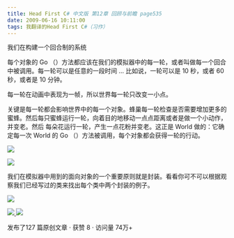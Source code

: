 ```yaml
---
title: Head First C# 中文版 第12章 回顾与前瞻 page535
date: 2009-06-16 10:11:00
tags: 我翻译的Head First C#（习作）
---
```

我们在构建一个回合制的系统

  

每个对象的  Go  （）方法都应该在我们的模拟器中的每一轮，或者叫做每一个回合中被调用。每一轮可以是任意的一段时间  ...  比如说，一轮可以是  10
秒，或者  60  秒，或者是  10  分钟。

  

每一轮在动画中表现为一帧，所以世界每一轮只改变一小点。

  

关键是每一轮都会影响世界中的每一个对象。蜂巢每一轮检查是否需要增加更多的蜜蜂。然后每只蜜蜂运行一轮，向着目的地移动一点点距离或者是做一个小动作，并变老。然后
每朵花运行一轮，产生一点花粉并变老。这正是  World  做的：它确定每一次  World  的  Go  （）方法被调用，每个对象都会获得一轮的行动。

  

![](https://p-blog.csdn.net/images/p_blog_csdn_net/cuipengfei1/EntryImages/20090616/2009-06-16_10-00-14.jpg)

![](https://p-blog.csdn.net/images/p_blog_csdn_net/cuipengfei1/EntryImages/20090616/2009-06-16_10-06-59.jpg)

我们在模拟器中用到的面向对象的一个重要原则就是封装。看看你可不可以根据观察我们已经写过的类来找出每个类中两个封装的例子。

  

![](https://p-blog.csdn.net/images/p_blog_csdn_net/cuipengfei1/EntryImages/20090616/2009-06-16_10-10-07.jpg)



[ ![](https://profile.csdnimg.cn/5/2/5/3_cuipengfei1)
![](https://g.csdnimg.cn/static/user-reg-year/1x/11.png)
](https://blog.csdn.net/cuipengfei1)



发布了127 篇原创文章  ·  获赞 8  ·  访问量 74万+

